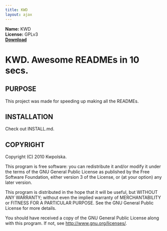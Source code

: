 ```yaml
---
title: KWD
layout: ajax
---
```

**Name:** KWD  
**License:** GPLv3  
**[Download](https://github.com/downloads/Kwpolska/kru/kwd.tar.gz)**

KWD.  Awesome READMEs in 10 secs.
==============

PURPOSE
-------
This project was made for speeding up making all the READMEs.

INSTALLATION
------------
Check out INSTALL.md.

COPYRIGHT
---------
Copyright (C) 2010 Kwpolska.

This program is free software: you can redistribute it and/or modify
it under the terms of the GNU General Public License as published by
the Free Software Foundation, either version 3 of the License, or
(at your option) any later version.

This program is distributed in the hope that it will be useful,
but WITHOUT ANY WARRANTY; without even the implied warranty of
MERCHANTABILITY or FITNESS FOR A PARTICULAR PURPOSE.  See the
GNU General Public License for more details.

You should have received a copy of the GNU General Public License
along with this program.  If not, see <http://www.gnu.org/licenses/>.

